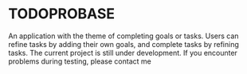 # TODOPROBASE
An application with the theme of completing goals or tasks. Users can refine tasks by adding their own goals, and complete tasks by refining tasks. The current project is still under development. If you encounter problems during testing, please contact me
